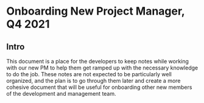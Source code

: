 # Onboarding New Project Manager, Q4 2021

## Intro

This document is a place for the developers to keep notes while working with our new PM to help them get ramped up with
the necessary knowledge to do the job. These notes are not expected to be particularly well organized, and the plan is
to go through them later and create a more cohesive document that will be useful for onboarding other new members of the
development and management team.